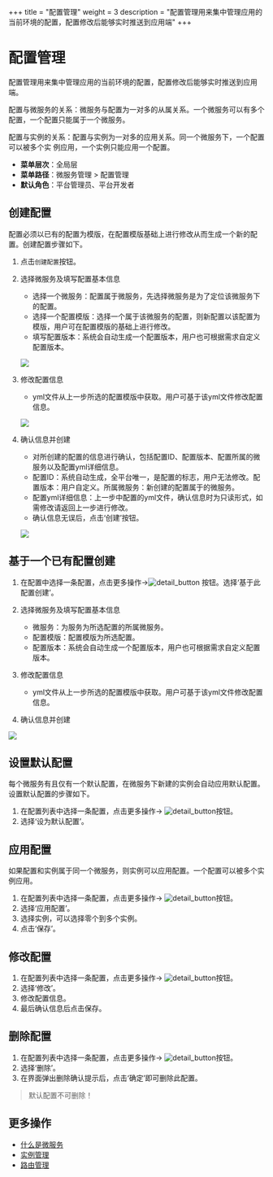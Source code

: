 +++
title = "配置管理"
weight = 3
description = "配置管理用来集中管理应用的当前环境的配置，配置修改后能够实时推送到应用端"
+++

# 配置管理

配置管理用来集中管理应用的当前环境的配置，配置修改后能够实时推送到应用端。

配置与微服务的关系：微服务与配置为一对多的从属关系。一个微服务可以有多个配置，一个配置只能属于一个微服务。

配置与实例的关系：配置与实例为一对多的应用关系。同一个微服务下，一个配置可以被多个实
例应用，一个实例只能应用一个配置。

- **菜单层次**：全局层
- **菜单路径**：微服务管理 > 配置管理
- **默认角色**：平台管理员、平台开发者

## 创建配置

配置必须以已有的配置为模版，在配置模版基础上进行修改从而生成一个新的配置。创建配置步骤如下。

1. 点击`创建配置`按钮。

1. 选择微服务及填写配置基本信息

    - 选择一个微服务：配置属于微服务，先选择微服务是为了定位该微服务下的配置。
    - 选择一个配置模版：选择一个属于该微服务的配置，则新配置以该配置为模版，用户可在配置模版的基础上进行修改。
    - 填写配置版本：系统会自动生成一个配置版本，用户也可根据需求自定义配置版本。

    ![](/docs/user-guide/microservice-development/microservice-management/image/config-basic.png) 

1. 修改配置信息

    - yml文件从上一步所选的配置模版中获取。用户可基于该yml文件修改配置信息。

    ![](/docs/user-guide/microservice-development/microservice-management/image/config-updata.png) 

1. 确认信息并创建

    - 对所创建的配置的信息进行确认，包括配置ID、配置版本、配置所属的微服务以及配置yml详细信息。
    - 配置ID：系统自动生成，全平台唯一，是配置的标志，用户无法修改。配置版本：用户自定义。所属微服务：新创建的配置属于的微服务。
    - 配置yml详细信息：上一步中配置的yml文件，确认信息时为只读形式，如需修改请返回上一步进行修改。
    - 确认信息无误后，点击‘创建’按钮。

    ![](/docs/user-guide/microservice-development/microservice-management/image/config-confirm.png) 

## 基于一个已有配置创建

1. 在配置中选择一条配置，点击更多操作→![detail_button](/docs/user-guide/microservice-development/microservice-management/image/detail_button.png)
 按钮。选择‘基于此配置创建’。

1. 选择微服务及填写配置基本信息

    - 微服务：为服务为所选配置的所属微服务。
    - 配置模版：配置模版为所选配置。
    - 配置版本：系统会自动生成一个配置版本，用户也可根据需求自定义配置版本。

1. 修改配置信息

    - yml文件从上一步所选的配置模版中获取。用户可基于该yml文件修改配置信息。

1. 确认信息并创建

![](/docs/user-guide/microservice-development/microservice-management/image/config.png) 

## 设置默认配置

每个微服务有且仅有一个默认配置，在微服务下新建的实例会自动应用默认配置。设置默认配置的步骤如下。

1. 在配置列表中选择一条配置，点击更多操作→ ![detail_button](/docs/user-guide/microservice-development/microservice-management/image/detail_button.png)按钮。
1. 选择‘设为默认配置’。

## 应用配置

如果配置和实例属于同一个微服务，则实例可以应用配置。一个配置可以被多个实例应用。

1. 在配置列表中选择一条配置，点击更多操作→ ![detail_button](/docs/user-guide/microservice-development/microservice-management/image/detail_button.png)按钮。
1. 选择‘应用配置’。
1. 选择实例，可以选择零个到多个实例。
1. 点击‘保存’。

## 修改配置

1. 在配置列表中选择一条配置，点击更多操作→ ![detail_button](/docs/user-guide/microservice-development/microservice-management/image/detail_button.png)按钮。
1. 选择‘修改’。
1. 修改配置信息。
1. 最后确认信息后点击保存。


## 删除配置

1. 在配置列表中选择一条配置，点击更多操作→ ![detail_button](/docs/user-guide/microservice-development/microservice-management/image/detail_button.png)按钮。
1. 选择‘删除’。
1. 在界面弹出删除确认提示后，点击‘确定’即可删除此配置。

<blockquote class="note">
          默认配置不可删除！
      </blockquote>

## 更多操作
- [什么是微服务](../microservice)
- [实例管理](../instance)
- [路由管理](../route)

